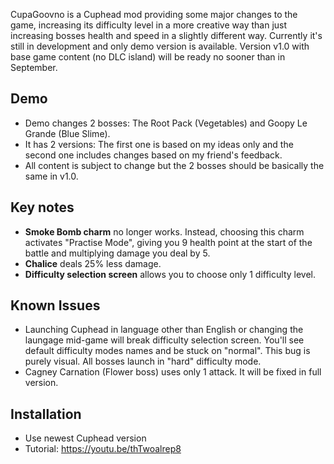 CupaGoovno is a Cuphead mod providing some major changes to the game, increasing its difficulty level in a more creative way than just increasing bosses health and speed in a slightly different way. Currently it's still in development and only demo version is available. Version v1.0 with base game content (no DLC island) will be ready no sooner than in September.

## Demo
- Demo changes 2 bosses: The Root Pack (Vegetables) and Goopy Le Grande (Blue Slime).
- It has 2 versions: The first one is based on my ideas only and the second one includes changes based on my friend's feedback.
- All content is subject to change but the 2 bosses should be basically the same in v1.0.

## Key notes
- **Smoke Bomb charm** no longer works. Instead, choosing this charm activates "Practise Mode", giving you 9 health point at the start of the battle and multiplying damage you deal by 5.
- **Chalice** deals 25% less damage.
- **Difficulty selection screen** allows you to choose only 1 difficulty level.

## Known Issues
- Launching Cuphead in language other than English or changing the laungage mid-game will break difficulty selection screen. You'll see default difficulty modes names and be stuck on "normal". This bug is purely visual. All bosses launch in "hard" difficulty mode.
- Cagney Carnation (Flower boss) uses only 1 attack. It will be fixed in full version.

## Installation
- Use newest Cuphead version
- Tutorial: https://youtu.be/thTwoalrep8
